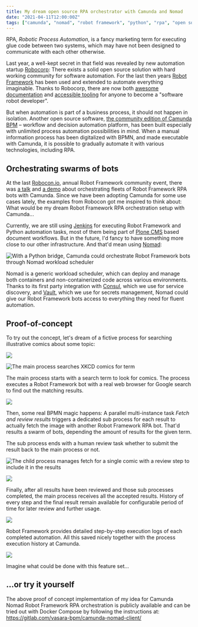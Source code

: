 ```yaml
---
title: My dream open source RPA orchestrator with Camunda and Nomad
date: "2021-04-11T12:00:00Z"
tags: ["camunda", "nomad", "robot framework", "python", "rpa", "open source"]
---
```


RPA, *Robotic Process Automation*, is a fancy marketing term for executing glue code between two systems, which may have not been designed to communicate with each other otherwise.

Last year, a well-kept secret in that field was revealed by new automation startup [Robocorp](https://robocorp.com): There exists a solid open source solution with hard working community for software automation. For the last then years [Robot Framework](https://robotframework.org) has been used and extended to automate everything imaginable. Thanks to Robocorp, there are now both [awesome documentation](https://robocorp.com/docs/) and [accessible tooling](https://robocorp.com/products/) for anyone to become a "software robot developer".

But when automation is part of a business process, it should not happen in isolation. Another open source software, [the community edition of Camunda BPM](https://camunda.com/download/) – workflow and decision automation platform, has been built especially with unlimited process automation possibilities in mind. When a manual information process has been digitalized with BPMN, and made executable with Camunda, it is possible to gradually automate it with various technologies, including RPA.


Orchestrating swarms of bots
----------------------------

At the last [Robocon.io](https://robocon.io/), annual Robot Framework community event, there was [a talk](https://robocon.io/#robotframework-camunda-library:-orchestrating-robotic-tasks-with-camunda) and [a demo](https://github.com/TheProjectAurora/camunda-robotframework-demo/) about orchestrating fleets of Robot Framework RPA bots with Camunda. Since we have been adopting Camunda for some use cases lately, the examples from Robocon got me inspired to think about: What would be my dream Robot Framework RPA orchestration setup with Camunda...

Currently, we are still using [Jenkins](https://www.jenkins.io/) for executing Robot Framework and Python automation tasks, most of them being part of [Plone CMS](https://plone.com/) based document workflows. But in the future, I'd fancy to have something more close to our other infrastructure. And that'd mean using [Nomad](https://www.nomadproject.io/):

![With a Python bridge, Camunda could orchestrate Robot Framework bots through Nomad workload scheduler](concept.png)

Nomad is a generic workload scheduler, which can deploy and manage both containers and non-containerized code across various environments. Thanks to its first party integration with [Consul](https://www.consul.io/), which we use for service discovery, and [Vault](https://www.vaultproject.io/), which we use for secrets management, Nomad could give our Robot Framework bots access to everything they need for fluent automation.


Proof-of-concept
----------------

To try out the concept, let's dream of a fictive process for searching illustrative comics about some topic:

![](start-process.png)

![The main process searches XKCD comics for term](xkcd-search.png)

The main process starts with a search term to look for comics. The process executes a Robot Framework bot with a real web browser for Google search to find out the matching results.

![](nomad.png)

Then, some real BPMN magic happens: A parallel multi-instance task *Fetch and review results* triggers a dedicated sub process for each result to actually fetch the image with another Robot Framework RPA bot. That'd results a swarm of bots, depending the amount of results for the given term.

The sub process ends with a human review task whether to submit the result back to the main process or not.

![The child process manages fetch for a single comic with a review step to include it in the results](xkcd-fetch-review.png)

![](tasklist.png)

Finally, after all results have been reviewed and those sub processes completed, the main process receives all the accepted results. History of every step and the final result remain available for configurable period of time for later review and further usage.

![](variables.png)

Robot Framework provides detailed step-by-step execution logs of each completed automation. All this saved nicely together with the process execution history at Camunda.

![](log.png)

Imagine what could be done with this feature set…

…or try it yourself
-------------------

The above proof of concept implementation of my idea for Camunda Nomad Robot Framework RPA orchestration is publicly available and can be tried out with Docker Compose by following the instructions at: https://gitlab.com/vasara-bpm/camunda-nomad-client/
